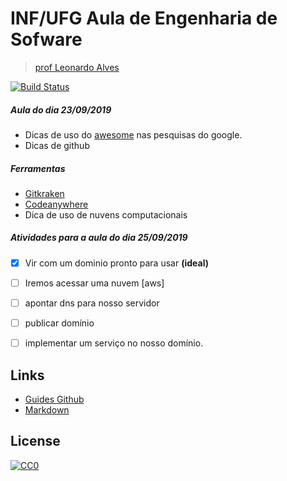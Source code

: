 # INF/UFG Aula de Engenharia de Sofware 
> [prof Leonardo Alves](http://inf.ufg.br/node/562)

[![Build Status](https://travis-ci.org/leoaalvsufg/aulaES.svg?branch=aulaES)](https://travis-ci.org/leoaalvsufg/aulaES)

##### Aula do dia 23/09/2019
- Dicas de uso do [awesome](https://github.com/sindresorhus/awesome) nas pesquisas do google.
- Dicas de github

##### Ferramentas
- [Gitkraken](https://www.gitkraken.com/)
- [Codeanywhere](https://codeanywhere.com/)
- Dica de uso de nuvens computacionais


##### Atividades para a aula do dia 25/09/2019 

- [x] Vir com um dominio pronto para usar **(ideal)**
- [ ] Iremos acessar uma nuvem [aws]
- [ ] apontar dns para nosso servidor
- [ ] publicar domínio
- [ ] implementar um serviço no nosso domínio.


## Links
 - [Guides Github][1]
 - [Markdown][2]


  [1]: https://guides.github.com/
  [2]: https://markdown-here.com/index.html
  
  ## License

[![CC0](http://mirrors.creativecommons.org/presskit/buttons/88x31/svg/cc-zero.svg)](https://creativecommons.org/publicdomain/zero/1.0/)

